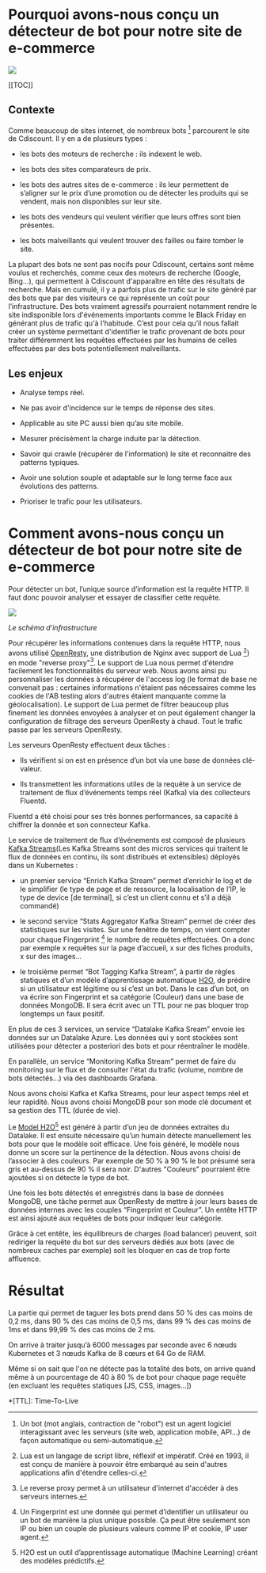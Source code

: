 # Pourquoi avons-nous conçu un détecteur de bot pour notre site de e-commerce

![](../images/RD/Botdetection.svg)

[[TOC]]

## Contexte

Comme beaucoup de sites internet, de nombreux bots [^1] parcourent le site de Cdiscount.
Il y en a de plusieurs types :

- les bots des moteurs de recherche : ils indexent le web.

- les bots des sites comparateurs de prix.

- les bots des autres sites de e-commerce :
ils leur permettent de s’aligner sur le prix d’une promotion ou de détecter les produits qui se vendent, mais non disponibles sur leur site.

- les bots des vendeurs qui veulent vérifier que leurs offres sont bien présentes.

- les bots malveillants qui veulent trouver des failles ou faire tomber le site.

La plupart des bots ne sont pas nocifs pour Cdiscount, certains sont même voulus et recherchés, comme ceux des moteurs de recherche (Google, Bing...), qui permettent à Cdiscount d'apparaître en tête des résultats de recherche.
Mais en cumulé, il y a parfois plus de trafic sur le site généré par des bots que par des visiteurs ce qui représente un coût pour l’infrastructure.
Des bots vraiment agressifs pourraient notamment rendre le site indisponible lors d'événements importants comme le Black Friday en générant plus de trafic qu'à l'habitude.
C’est pour cela qu’il nous fallait créer un système permettant d'identifier le trafic provenant de bots pour traiter différemment les requêtes effectuées par les humains de celles effectuées par des bots potentiellement malveillants.

## Les enjeux

- Analyse temps réel.

- Ne pas avoir d'incidence sur le temps de réponse des sites.

- Applicable au site PC aussi bien qu’au site mobile.

- Mesurer précisément la charge induite par la détection.

- Savoir qui crawle (récupérer de l'information) le site et reconnaitre des patterns typiques.

- Avoir une solution souple et adaptable sur le long terme face aux évolutions des patterns.

- Prioriser le trafic pour les utilisateurs.

# Comment avons-nous conçu un détecteur de bot pour notre site de e-commerce

Pour détecter un bot, l’unique source d’information est la requête HTTP.
Il faut donc pouvoir analyser et essayer de classifier cette requête.

![](../images/RD/flux.svg)

_Le schéma d'infrastructure_

Pour récupérer les informations contenues dans la requête HTTP, nous avons utilisé [OpenResty](https://openresty.org/), une distribution de Nginx avec support de Lua [^2]) en mode "reverse proxy"[^3].
Le support de Lua nous permet d'étendre facilement les fonctionnalités du serveur web.
Nous avons ainsi pu personnaliser les données à récupérer de l'access log (le format de base ne convenait pas : certaines informations n'étaient pas nécessaires comme les cookies de l'AB testing alors d'autres étaient manquante comme la géolocalisation).
Le support de Lua permet de filtrer beaucoup plus finement les données envoyées à analyser et on peut également changer la configuration de filtrage des serveurs OpenResty à chaud.
Tout le trafic passe par les serveurs OpenResty.

Les serveurs OpenResty effectuent deux tâches :

- Ils vérifient si on est en présence d’un bot via une base de données clé-valeur.

- Ils transmettent les informations utiles de la requête à un service de traitement de flux d’événements temps réel (Kafka) via des collecteurs Fluentd.

Fluentd a été choisi pour ses très bonnes performances, sa capacité à chiffrer la donnée et son connecteur Kafka.

Le service de traitement de flux d’événements est composé de plusieurs [Kafka Streams](https://kafka.apache.org/documentation/streams/)(Les Kafka Streams sont des micros services qui traitent le flux de données en continu, ils sont distribués et extensibles) déployés dans un Kubernetes :

- un premier service “Enrich Kafka Stream” permet d’enrichir le log et de le simplifier (le type de page et de ressource, la localisation de l’IP, le type de device [de terminal], si c’est un client connu et s’il a déjà commandé)

- le second service “Stats Aggregator Kafka Stream” permet de créer des statistiques sur les visites.
Sur une fenêtre de temps, on vient compter pour chaque Fingerprint [^4] le nombre de requêtes effectuées.
On a donc par exemple x requêtes sur la page d’accueil, x sur des fiches produits, x sur des images...

- le troisième permet “Bot Tagging Kafka Stream”, à partir de règles statiques et d’un modèle d’apprentissage automatique [H2O](https://www.h2o.ai/), de prédire si un utilisateur est légitime ou si c’est un bot.
Dans le cas d’un bot, on va écrire son Fingerprint et sa catégorie (Couleur) dans une base de données MongoDB.
Il sera écrit avec un TTL pour ne pas bloquer trop longtemps un faux positif.

En plus de ces 3 services, un service “Datalake Kafka Sream” envoie les données sur un Datalake Azure.
Les données qui y sont stockées sont utilisées pour détecter a posteriori des bots et pour réentraîner le modèle.

En parallèle, un service “Monitoring Kafka Stream” permet de faire du monitoring sur le flux et de consulter l'état du trafic (volume, nombre de bots détectés...) via des dashboards Grafana.

Nous avons choisi Kafka et Kafka Streams, pour leur aspect temps réel et leur rapidité.
Nous avons choisi MongoDB pour son mode clé document et sa gestion des TTL (durée de vie).

Le [Model H2O](https://www.h2o.ai/)[^5] est généré à partir d’un jeu de données extraites du Datalake.
Il est ensuite nécessaire qu’un humain détecte manuellement les bots pour que le modèle soit efficace.
Une fois généré, le modèle nous donne un score sur la pertinence de la détection.
Nous avons choisi de l’associer à des couleurs.
Par exemple de 50 % à 90 % le bot présumé sera gris et au-dessus de 90 % il sera noir.
D'autres "Couleurs" pourraient être ajoutées si on détecte le type de bot.

Une fois les bots détectés et enregistrés dans la base de données MongoDB, une tâche permet aux OpenResty de mettre à jour leurs bases de données internes avec les couples “Fingerprint et Couleur”.
Un entête HTTP est ainsi ajouté aux requêtes de bots pour indiquer leur catégorie.

Grâce à cet entête, les équilibreurs de charges (load balancer) peuvent, soit rediriger la requête du bot sur des serveurs dédiés aux bots (avec de nombreux caches par exemple) soit les bloquer en cas de trop forte affluence.

# Résultat

La partie qui permet de taguer les bots prend dans 50 % des cas moins de 0,2 ms, dans 90 % des cas moins de 0,5 ms, dans 99 % des cas moins de 1ms et dans 99,99 % des cas moins de 2 ms.

On arrive à traiter jusqu’à 6000 messages par seconde avec 6 nœuds Kubernetes et 3 nœuds Kafka de 8 cœurs et 64 Go de RAM.

Même si on sait que l'on ne détecte pas la totalité des bots, on arrive quand même à un pourcentage de 40 à 80 % de bot pour chaque page requête (en excluant les requêtes statiques [JS, CSS, images…])

[^1]: Un bot (mot anglais, contraction de "robot") est un agent logiciel interagissant avec les serveurs (site web, application mobile, API...) de façon automatique ou semi-automatique.

[^2]: Lua est un langage de script libre, réflexif et impératif.
Créé en 1993, il est conçu de manière à pouvoir être embarqué au sein d'autres applications afin d'étendre celles-ci.

[^3]: Le reverse proxy permet à un utilisateur d'internet d'accéder à des serveurs internes.

[^4]: Un Fingerprint est une donnée qui permet d’identifier un utilisateur ou un bot de manière la plus unique possible.
Ça peut être seulement son IP ou bien un couple de plusieurs valeurs comme IP et cookie, IP user agent.

[^5]: H2O est un outil d’apprentissage automatique (Machine Learning) créant des modèles prédictifs.

*[TTL]: Time-To-Live

